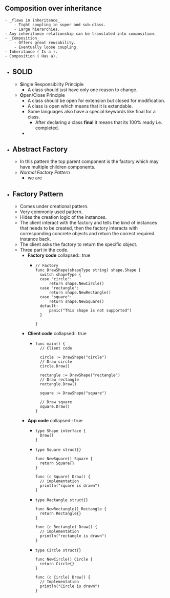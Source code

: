 ## Composition over inheritance
	- _flaws in inheritance_
		- Tight coupling in super and sub-class.
		- Large hierarchies.
	- Any inheritance relationship can be translated into composition.
	- _Composition_
		- Offers great reusability.
		- Eventually loose coupling.
	- Inheritance ( Is a ).
	- Composition ( Has a).
- ## SOLID
	- **S**ingle Responsibility Principle
		- A class should just have only one reason to change.
	- **O**pen/Close Principle
		- A class should be open for extension but closed for modification.
		- A class is open which means that it is extendable.
		- Some languages also have a special keywords like final for a class.
			- After declaring a class __final__ it means that its 100% ready i.e. completed.
		-
- ## Abstract Factory
	- In this pattern the top parent component is the factory which may have multiple children components.
	- _Normal Factory Pattern_
		- we are
- ## Factory Pattern
	- Comes under creational pattern.
	- Very commonly used pattern.
	- Hides the creation logic of the instances.
	- The client interact with the factory and tells the kind of instances that needs to be created, then the factory interacts with corresponding concrete objects and return the correct required instance back.
	- The client  asks the factory to return the specific object.
	- Three part in the code.
		- **Factory code**
		  collapsed:: true
			- ```
			  // Factory
			  func DrawShape(shapeType string) shape.Shape {
			  	switch shapeType {
			  	case "circle":
			  		return shape.NewCircle()
			  	case "rectangle":
			  		return shape.NewRectangle()
			  	case "square":
			  		return shape.NewSquare()
			  	default:
			  		panic("This shape is not supported")
			  	}
			  
			  }
			  
			  ```
		- **Client code**
		  collapsed:: true
			- ```
			  func main() {
			  	// Client code
			  
			  	circle := DrawShape("circle")
			  	// Draw circle
			  	circle.Draw()
			  
			  	rectangle := DrawShape("rectangle")
			  	// Draw rectangle
			  	rectangle.Draw()
			  
			  	square := DrawShape("square")
			  
			  	// Draw square
			  	square.Draw()
			  }
			  ```
		- **App code**
		  collapsed:: true
			- ```
			  type Shape interface {
			  	Draw()
			  }
			  ```
			- ```
			  type Square struct{}
			  
			  func NewSquare() Square {
			  	return Square{}
			  }
			  
			  func (c Square) Draw() {
			  	// implementation
			  	println("square is drawn")
			  }
			  ```
			- ```
			  type Rectangle struct{}
			  
			  func NewRectangle() Rectangle {
			  	return Rectangle{}
			  }
			  
			  func (c Rectangle) Draw() {
			  	// implementation
			  	println("rectangle is drawn")
			  }
			  ```
			- ```
			  type Circle struct{}
			  
			  func NewCircle() Circle {
			  	return Circle{}
			  }
			  
			  func (c Circle) Draw() {
			  	// Implementation
			  	println("Circle is drawn")
			  }
			  ```